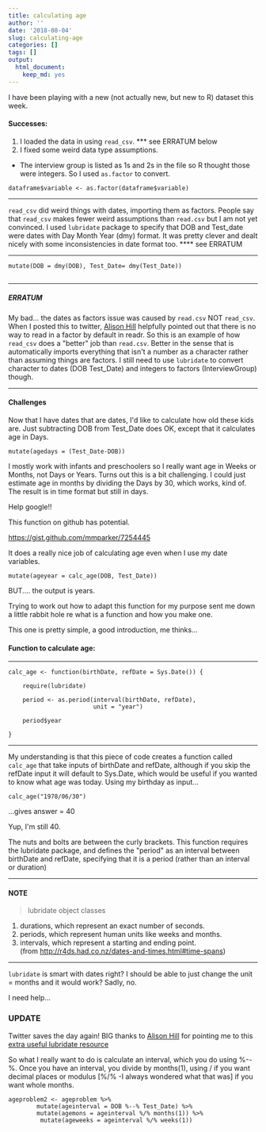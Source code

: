 ```yaml
---
title: calculating age
author: ''
date: '2018-08-04'
slug: calculating-age
categories: []
tags: []
output:
  html_document:
    keep_md: yes
---
```


I have been playing with a new (not actually new, but new to R) dataset this week. 



#### Successes: 

1. I loaded the data in using `read_csv`. *** see ERRATUM below
2. I fixed some weird data type assumptions. 

* The interview group is listed as 1s and 2s in the file so R thought those were  integers. So I used `as.factor` to convert.

```
dataframe$variable <- as.factor(dataframe$variable) 

```
___


`read_csv` did weird things with dates, importing them as factors. People say that `read_csv` makes fewer weird assumptions than `read.csv` but I am not yet convinced. I used `lubridate` package to specify that DOB and Test_date were dates with Day Month Year (dmy) format. It was pretty clever and dealt nicely with some inconsistencies in date format too. **** see ERRATUM
___

```  
mutate(DOB = dmy(DOB), Test_Date= dmy(Test_Date))
 
```    
___

##### ERRATUM

My bad... the dates as factors issue was caused by `read.csv` NOT `read_csv`. When I posted this to twitter, [Alison Hill](https://twitter.com/apreshill) helpfully pointed out that there is no way to read in a factor by default in readr. So this is an example of how `read_csv` does a "better" job than `read.csv`. Better in the sense that is automatically imports everything that isn't a number as a character rather than assuming things are factors. I still need to use `lubridate` to convert character to dates (DOB Test_Date) and integers to factors (InterviewGroup) though.
  
___

#### Challenges

Now that I have dates that are dates, I'd like to calculate how old these kids are. Just subtracting DOB from Test_Date does OK, except that it calculates age in Days. 

```
mutate(agedays = (Test_Date-DOB))    
```

I mostly work with infants and preschoolers so I really want age in Weeks or Months, not Days or Years. Turns out this is a bit challenging. I could just estimate age in months by dividing the Days by 30, which works, kind of. The result is in time format but still in days.  

Help google!!

This function on github has potential.  

https://gist.github.com/mmparker/7254445

It does a really nice job of calculating age even when I use my date variables.  
```
mutate(ageyear = calc_age(DOB, Test_Date))
```
BUT.... the output is years. 

Trying to work out how to adapt this function for my purpose sent me down a little rabbit hole re what is a function and how you make one. 

This one is pretty simple, a good introduction, me  thinks...

#### Function to calculate age: 

___
```
calc_age <- function(birthDate, refDate = Sys.Date()) {

    require(lubridate)

    period <- as.period(interval(birthDate, refDate),
                        unit = "year")

    period$year

} 

```
___


My understanding is that this piece of code creates a function called `calc_age` that take inputs of birthDate and refDate, although if you skip the refDate input it will default to Sys.Date, which would be useful if you wanted to know what age was today. Using my birthday as input...

```
calc_age("1978/06/30")
```

...gives answer = 40

Yup, I'm still 40. 

The nuts and bolts are between the curly brackets. This function requires the lubridate package, and defines the "period" as an interval between birthDate and refDate, specifying that it is a period (rather than an interval or duration) 

___
#### NOTE

>lubridate object classes  
1. durations, which represent an exact number of seconds.  
2. periods, which represent human units like weeks and months.  
3. intervals, which represent a starting and ending point.  
(from http://r4ds.had.co.nz/dates-and-times.html#time-spans) 

___

`lubridate` is smart with dates right? I should be able to just change the unit = months and it would work? Sadly, no. 

I need help...

### UPDATE

Twitter saves the day again! BIG thanks to [Alison Hill](https://twitter.com/apreshill) for pointing me to this [extra useful lubridate resource](https://data.library.virginia.edu/working-with-dates-and-time-in-r-using-the-lubridate-package/)

So what I really want to do is calculate an interval, which you do using %--%. Once you have an interval, you divide by months(1), using / if you want decimal places or modulus [%/% -I always wondered what that was] if you want whole months. 
```
ageproblem2 <- ageproblem %>%
        mutate(ageinterval = DOB %--% Test_Date) %>%
        mutate(agemons = ageinterval %/% months(1)) %>%
         mutate(ageweeks = ageinterval %/% weeks(1))
```



